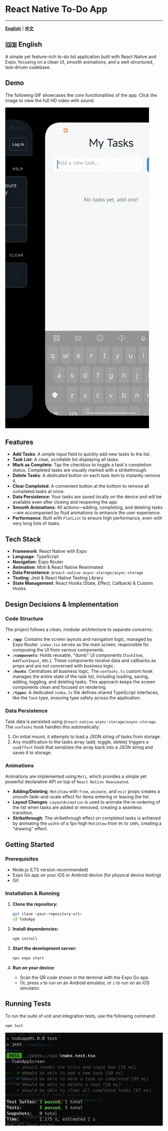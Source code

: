# React Native To-Do App

---

[**English**](./README.md) | [**中文**](./README.zh-CN.md)

## 🇬🇧 English

A simple yet feature-rich to-do list application built with React Native and Expo, focusing on a clean UI, smooth animations, and a well-structured, test-driven codebase.

## Demo

The following GIF showcases the core functionalities of the app. Click the image to view the full HD video with sound.

[![application show](./docs/todo_demo.gif)](https://pub-0a4cfd1889fc48acafea1624679cfdef.r2.dev/todo_demo_video.mp4)


## Features

- **Add Tasks**: A simple input field to quickly add new tasks to the list.
- **Task List**: A clear, scrollable list displaying all tasks.
- **Mark as Complete**: Tap the checkbox to toggle a task's completion status. Completed tasks are visually marked with a strikethrough.
- **Delete Tasks**: A dedicated button on each task item to instantly remove it.
- **Clear Completed**: A convenient button at the bottom to remove all completed tasks at once.
- **Data Persistence**: Your tasks are saved locally on the device and will be available even after closing and reopening the app.
- **Smooth Animations**: All actions—adding, completing, and deleting tasks—are accompanied by fluid animations to enhance the user experience.
- **Performance**: Built with `FlatList` to ensure high performance, even with very long lists of tasks.

## Tech Stack

- **Framework**: React Native with Expo
- **Language**: TypeScript
- **Navigation**: Expo Router
- **Animation**: Moti & React Native Reanimated
- **Data Persistence**: `@react-native-async-storage/async-storage`
- **Testing**: Jest & React Native Testing Library
- **State Management**: React Hooks (State, Effect, Callback) & Custom Hooks

## Design Decisions & Implementation

### Code Structure

The project follows a clean, modular architecture to separate concerns:

- **`/app`**: Contains the screen layouts and navigation logic, managed by Expo Router. `index.tsx` serves as the main screen, responsible for composing the UI from various components.
- **`/components`**: Holds reusable, "dumb" UI components (`TaskItem`, `AddTaskInput`, etc.). These components receive data and callbacks as props and are not concerned with business logic.
- **`/hooks`**: Centralizes all business logic. The `useTasks.ts` custom hook manages the entire state of the task list, including loading, saving, adding, toggling, and deleting tasks. This approach keeps the screen components clean and focused on rendering.
- **`/types`**: A dedicated `index.ts` file defines shared TypeScript interfaces, like the `Task` type, ensuring type safety across the application.

### Data Persistence

Task data is persisted using `@react-native-async-storage/async-storage`. The `useTasks` hook handles this automatically:
1. On initial mount, it attempts to load a JSON string of tasks from storage.
2. Any modification to the tasks array (add, toggle, delete) triggers a `useEffect` hook that serializes the array back into a JSON string and saves it to storage.

### Animations

Animations are implemented using `Moti`, which provides a simple yet powerful declarative API on top of `React Native Reanimated`.
- **Adding/Deleting**: `MotiView` with `from`, `animate`, and `exit` props creates a smooth fade-and-scale effect for items entering or leaving the list.
- **Layout Changes**: `LayoutAnimation` is used to animate the re-ordering of the list when tasks are added or removed, creating a seamless transition.
- **Strikethrough**: The strikethrough effect on completed tasks is achieved by animating the `width` of a 1px-high `MotiView` from `0%` to `100%`, creating a "drawing" effect.

## Getting Started

### Prerequisites

- Node.js (LTS version recommended)
- Expo Go app on your iOS or Android device (for physical device testing)
- Git

### Installation & Running

1. **Clone the repository:**
   ```bash
   git clone <your-repository-url>
   cd TodoApp
   ```

2. **Install dependencies:**
   ```bash
   npm install
   ```

3. **Start the development server:**
   ```bash
   npx expo start
   ```

4. **Run on your device:**
   - Scan the QR code shown in the terminal with the Expo Go app.
   - Or, press `a` to run on an Android emulator, or `i` to run on an iOS simulator.

## Running Tests

To run the suite of unit and integration tests, use the following command:
```bash
npm test
```
![](./docs/test_result.png)
